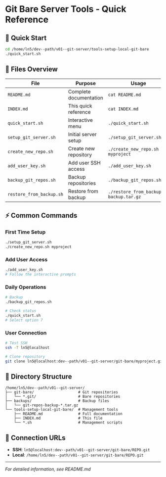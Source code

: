 # Git Bare Server Tools - Quick Reference

## 🚀 Quick Start
```bash
cd /home/ln5/dev--path/v01--git-server/tools-setup-local-git-bare
./quick_start.sh
```

## 📁 Files Overview

| File | Purpose | Usage |
|------|---------|-------|
| `README.md` | Complete documentation | `cat README.md` |
| `INDEX.md` | This quick reference | `cat INDEX.md` |
| `quick_start.sh` | Interactive menu | `./quick_start.sh` |
| `setup_git_server.sh` | Initial server setup | `./setup_git_server.sh` |
| `create_new_repo.sh` | Create new repository | `./create_new_repo.sh myproject` |
| `add_user_key.sh` | Add user SSH access | `./add_user_key.sh` |
| `backup_git_repos.sh` | Backup repositories | `./backup_git_repos.sh` |
| `restore_from_backup.sh` | Restore from backup | `./restore_from_backup.sh backup.tar.gz` |

## ⚡ Common Commands

### First Time Setup
```bash
./setup_git_server.sh
./create_new_repo.sh myproject
```

### Add User Access
```bash
./add_user_key.sh
# Follow the interactive prompts
```

### Daily Operations
```bash
# Backup
./backup_git_repos.sh

# Check status
./quick_start.sh
# Select option 7
```

### User Connection
```bash
# Test SSH
ssh -T ln5@localhost

# Clone repository
git clone ln5@localhost:dev--path/v01--git-server/git-bare/myproject.git
```

## 📍 Directory Structure
```
/home/ln5/dev--path/v01--git-server/
├── git-bare/                    # Git repositories
│   └── *.git/                   # Bare repositories
├── backups/                     # Backup files
│   └── git-repos-backup-*.tar.gz
└── tools-setup-local-git-bare/  # Management tools
    ├── README.md                # Full documentation
    ├── INDEX.md                 # This file
    └── *.sh                     # Management scripts
```

## 🔗 Connection URLs
- **SSH**: `ln5@localhost:dev--path/v01--git-server/git-bare/REPO.git`
- **Local**: `/home/ln5/dev--path/v01--git-server/git-bare/REPO.git`

---
*For detailed information, see README.md*
